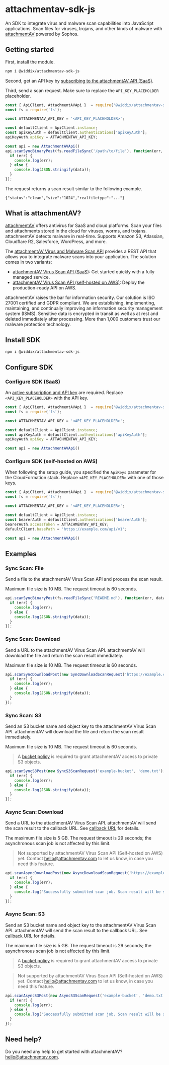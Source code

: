 # attachmentav-sdk-js

An SDK to integrate virus and malware scan capabilities into JavaScript applications. Scan files for viruses, trojans, and other kinds of malware with [attachmentAV](https://attachmentav.com) powered by Sophos.

## Getting started

First, install the module.

```sh
npm i @widdix/attachmentav-sdk-js
```

Second, get an API key by [subscribing to the attachmentAV API (SaaS)](https://attachmentav.com/subscribe/api/).

Third, send a scan request. Make sure to replace the `API_KEY_PLACEHOLDER` placeholder.

```js
const { ApiClient, AttachmentAVApi }  = require('@widdix/attachmentav-sdk-js');
const fs = require('fs');

const ATTACHMENTAV_API_KEY = '<API_KEY_PLACEHOLDER>';

const defaultClient = ApiClient.instance;
const apiKeyAuth = defaultClient.authentications['apiKeyAuth'];
apiKeyAuth.apiKey = ATTACHMENTAV_API_KEY;

const api = new AttachmentAVApi()
api.scanSyncBinaryPost(fs.readFileSync('/path/to/file'), function(err, data, response) {
  if (err) {
    console.log(err);
  } else {
    console.log(JSON.stringify(data));
  }
});
```

The request returns a scan result similar to the following example.

```
{"status":"clean","size":"1024","realfiletype":"..."}
```

## What is attachmentAV?

[attachmentAV](https://attachmentav.com) offers antivirus for SaaS and cloud platforms. Scan your files and attachments stored in the cloud for viruses, worms, and trojans. attachmentAV detects malware in real-time. Supports Amazon S3, Atlassian, Cloudflare R2, Salesforce, WordPress, and more.

The [attachmentAV Virus and Malware Scan API](https://attachmentav.com/solution/virus-malware-scan-api/) provides a REST API that allows you to integrate malware scans into your application. The solution comes in two variants:

* [attachmentAV Virus Scan API (SaaS)](https://attachmentav.com/help/virus-malware-scan-api/setup-guide/): Get started quickly with a fully managed service.
* [attachmentAV Virus Scan API (self-hosted on AWS)](https://attachmentav.com/help/virus-malware-scan-api-aws/setup-guide/): Deploy the production-ready API on AWS.

attachmentAV raises the bar for information security. Our solution is ISO 27001 certified and GDPR compliant. We are establishing, implementing, maintaining, and continually improving an information security management system (ISMS). Sensitive data is encrypted in transit as well as at rest and deleted immediately after processing. More than 1,000 customers trust our malware protection technology.

## Install SDK

```sh
npm i @widdix/attachmentav-sdk-js
```

## Configure SDK

### Configure SDK (SaaS)

An [active subscription and API key](https://attachmentav.com/help/virus-malware-scan-api/setup-guide/#api-key) are required. Replace `<API_KEY_PLACEHOLDER>` with the API key.

```javascript
const { ApiClient, AttachmentAVApi }  = require('@widdix/attachmentav-sdk-js');
const fs = require('fs');

const ATTACHMENTAV_API_KEY = '<API_KEY_PLACEHOLDER>';

const defaultClient = ApiClient.instance;
const apiKeyAuth = defaultClient.authentications['apiKeyAuth'];
apiKeyAuth.apiKey = ATTACHMENTAV_API_KEY;

const api = new AttachmentAVApi()
```

### Configure SDK (self-hosted on AWS)

When following the setup guide, you specified the `ApiKeys` parameter for the CloudFormation stack. Replace `<API_KEY_PLACEHOLDER>` with one of those keys. 

```javascript
const { ApiClient, AttachmentAVApi }  = require('@widdix/attachmentav-sdk-js');
const fs = require('fs');

const ATTACHMENTAV_API_KEY = '<API_KEY_PLACEHOLDER>';

const defaultClient = ApiClient.instance;
const bearerAuth = defaultClient.authentications['bearerAuth'];
bearerAuth.accessToken = ATTACHMENTAV_API_KEY;
defaultClient.basePath = 'https://example.com/api/v1';

const api = new AttachmentAVApi()
```

## Examples


### Sync Scan: File

Send a file to the attachmentAV Virus Scan API and process the scan result.

Maximum file size is 10 MB. The request timeout is 60 seconds.


```javascript
api.scanSyncBinaryPost(fs.readFileSync('README.md'), function(err, data, response) {
  if (err) {
    console.log(err);
  } else {
    console.log(JSON.stringify(data));
  }
});
```

### Sync Scan: Download

Send a URL to the attachmentAV Virus Scan API. attachmentAV will download the file and return the scan result immediately.

Maximum file size is 10 MB. The request timeout is 60 seconds.


```javascript
api.scanSyncDownloadPost(new SyncDownloadScanRequest('https://example.com/download.txt'), function(err, data, response) {
  if (err) {
    console.log(err);
  } else {
    console.log(JSON.stringify(data));
  }
});
```

### Sync Scan: S3

Send an S3 bucket name and object key to the attachmentAV Virus Scan API. attachmentAV will download the file and return the scan result immediately.

Maximum file size is 10 MB. The request timeout is 60 seconds.

> A [bucket policy](https://attachmentav.com/help/virus-malware-scan-api/setup-guide/#s3-bucket-policy) is required to grant attachmentAV access to private S3 objects.

```javascript
api.scanSyncS3Post(new SyncS3ScanRequest('example-bucket', 'demo.txt'), function(err, data, response) {
  if (err) {
    console.log(err);
  } else {
    console.log(JSON.stringify(data));
  }
});
```

### Async Scan: Download

Send a URL to the attachmentAV Virus Scan API. attachmentAV will send the scan result to the callback URL. See [callback URL](https://attachmentav.com/help/virus-malware-scan-api/setup-guide/#callback-url) for details.

The maximum file size is 5 GB. The request timeout is 29 seconds; the asynchronous scan job is not affected by this limit.

> Not supported by attachmentAV Virus Scan API (Self-hosted on AWS) yet. Contact [hello@attachmentav.com](hello@attachmentav.com) to let us know, in case you need this feature. 

```javascript
api.scanAsyncDownloadPost(new AsyncDownloadScanRequest('https://example.com/download.txt', 'https://example.com/callback'), function(err, data, response) {
  if (err) {
    console.log(err);
  } else {
    console.log('Successfully submitted scan job. Scan result will be sent to callback URL.');
  }
});
```

### Async Scan: S3

Send an S3 bucket name and object key to the attachmentAV Virus Scan API.  attachmentAV will send the scan result to the callback URL. See [callback URL](https://attachmentav.com/help/virus-malware-scan-api/setup-guide/#callback-url) for details.

The maximum file size is 5 GB. The request timeout is 29 seconds; the asynchronous scan job is not affected by this limit.

> A [bucket policy](https://attachmentav.com/help/virus-malware-scan-api/setup-guide/#s3-bucket-policy) is required to grant attachmentAV access to private S3 objects.

> Not supported by attachmentAV Virus Scan API (Self-hosted on AWS) yet. Contact [hello@attachmentav.com](hello@attachmentav.com) to let us know, in case you need this feature.

```javascript
api.scanAsyncS3Post(new AsyncS3ScanRequest('example-bucket', 'demo.txt', 'https://example.com/callback'), function(err, data, response) {
  if (err) {
    console.log(err);
  } else {
    console.log('Successfully submitted scan job. Scan result will be sent to callback URL.');
  }
});
```

## Need help?

Do you need any help to get started with attachmentAV? [hello@attachmentav.com](mailto:hello@attachmentav.com).
